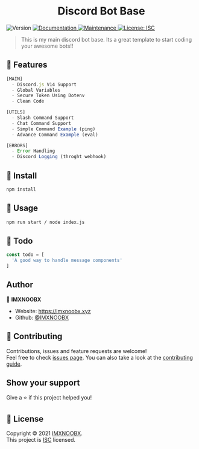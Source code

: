 <h1 align="center">Discord Bot Base</h1>
<p>
  <img alt="Version" src="https://img.shields.io/badge/version-1.2.4-blue.svg?cacheSeconds=2592000" />
  <a href="https://github.com/IMXNOOBX/snooby#readme" target="_blank">
    <img alt="Documentation" src="https://img.shields.io/badge/documentation-yes-brightgreen.svg" />
  </a>
  <a href="https://github.com/IMXNOOBX/snooby/graphs/commit-activity" target="_blank">
    <img alt="Maintenance" src="https://img.shields.io/badge/Maintained%3F-yes-green.svg" />
  </a>
  <a href="https://github.com/IMXNOOBX/snooby/blob/main/LICENSE.md" target="_blank">
    <img alt="License: ISC" src="https://img.shields.io/github/license/IMXNOOBX/djs.base" />
  </a>
</p>

> This is my main discord bot base. Its a great template to start coding your awesome bots!!

## 🥏 Features

```js
[MAIN]
  - Discord.js V14 Support
  - Global Variables
  - Secure Token Using Dotenv
  - Clean Code

[UTILS]
  - Slash Command Support
  - Chat Command Support
  - Simple Command Example (ping)
  - Advance Command Example (eval)

[ERRORS]
  - Error Handling
  - Discord Logging (throght webhook)
```

## 💈 Install

```sh
npm install
```

## 📗 Usage

```sh
npm run start / node index.js
```

## 📖 Todo
```js
const todo = [
  'A good way to handle message components'
]
```


## Author

👤 **IMXNOOBX**

* Website: https://imxnoobx.xyz
* Github: [@IMXNOOBX](https://github.com/IMXNOOBX)

## 🤝 Contributing

Contributions, issues and feature requests are welcome!<br />Feel free to check [issues page](https://github.com/IMXNOOBX/djs.base/issues). You can also take a look at the [contributing guide](https://github.com/IMXNOOBX/djs.base/blob/master/CONTRIBUTING.md).

## Show your support

Give a ⭐️ if this project helped you!

## 📝 License

Copyright © 2021 [IMXNOOBX](https://github.com/IMXNOOBX).<br />
This project is [ISC](https://github.com/IMXNOOBX/djs.base/blob/master/LICENSE) licensed.
